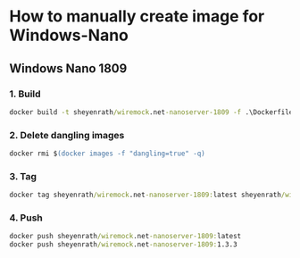 # How to manually create image for Windows-Nano

## Windows Nano 1809

### 1. Build

``` cmd
docker build -t sheyenrath/wiremock.net-nanoserver-1809 -f .\Dockerfile.nanoserver-1809 .
```

### 2. Delete dangling images

``` ps
docker rmi $(docker images -f "dangling=true" -q)
```

### 3. Tag

``` cmd
docker tag sheyenrath/wiremock.net-nanoserver-1809:latest sheyenrath/wiremock.net-nanoserver-1809:1.3.3
```

### 4. Push

``` cmd
docker push sheyenrath/wiremock.net-nanoserver-1809:latest
docker push sheyenrath/wiremock.net-nanoserver-1809:1.3.3
```